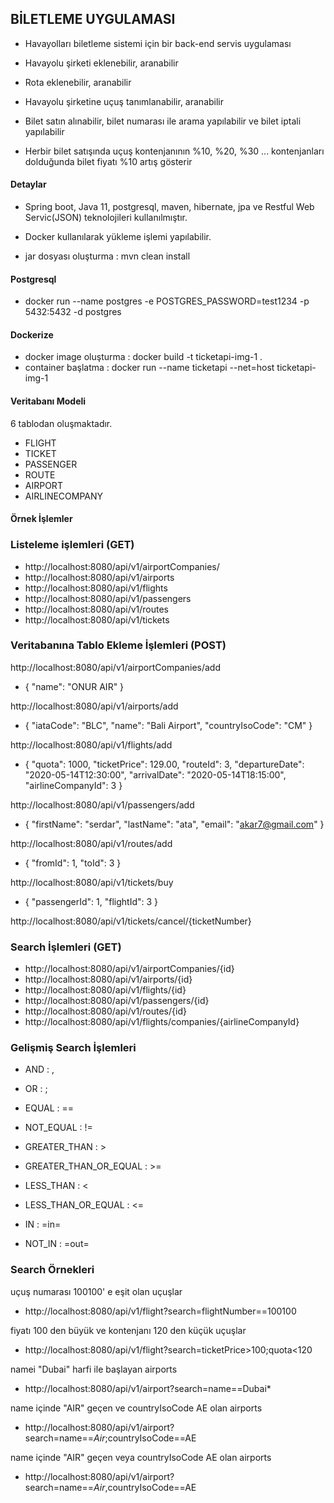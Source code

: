 ## BİLETLEME UYGULAMASI

- Havayolları biletleme sistemi için bir back-end servis uygulaması

- Havayolu şirketi eklenebilir, aranabilir
- Rota eklenebilir, aranabilir

- Havayolu şirketine uçuş tanımlanabilir, aranabilir

- Bilet satın alınabilir, bilet numarası ile arama yapılabilir ve bilet iptali
  yapılabilir
  
- Herbir bilet satışında uçuş kontenjanının %10, %20, %30 ... kontenjanları
 dolduğunda bilet fiyatı %10 artış gösterir





#### Detaylar
- Spring boot, Java 11, postgresql, maven, hibernate, jpa ve Restful Web Servic(JSON) teknolojileri kullanılmıştır.

- Docker kullanılarak yükleme işlemi yapılabilir.


- jar dosyası oluşturma : mvn clean install

#### Postgresql
-  docker run --name postgres -e POSTGRES_PASSWORD=test1234 -p 5432:5432 -d postgres

#### Dockerize
  
- docker image oluşturma : docker build -t ticketapi-img-1 .
- container başlatma : docker run --name ticketapi --net=host ticketapi-img-1

#### Veritabanı Modeli

6 tablodan oluşmaktadır.

- FLIGHT
- TICKET
- PASSENGER
- ROUTE
- AIRPORT
- AIRLINECOMPANY

#### Örnek İşlemler

###  Listeleme işlemleri (GET)

- http://localhost:8080/api/v1/airportCompanies/
- http://localhost:8080/api/v1/airports
- http://localhost:8080/api/v1/flights
- http://localhost:8080/api/v1/passengers
- http://localhost:8080/api/v1/routes
- http://localhost:8080/api/v1/tickets

### Veritabanına Tablo Ekleme İşlemleri (POST)

 http://localhost:8080/api/v1/airportCompanies/add
-   {
        "name": "ONUR AIR"
    }
    
 http://localhost:8080/api/v1/airports/add
 - {
     "iataCode": "BLC",
     "name": "Bali Airport",
     "countryIsoCode": "CM"
    }
    
http://localhost:8080/api/v1/flights/add
- {       "quota": 1000,
          "ticketPrice": 129.00,
          "routeId": 3,
          "departureDate": "2020-05-14T12:30:00",
          "arrivalDate": "2020-05-14T18:15:00",
          "airlineCompanyId": 3
      }
      
 http://localhost:8080/api/v1/passengers/add
-  {
          "firstName": "serdar",
          "lastName": "ata",
          "email": "akar7@gmail.com"
      }
      
 http://localhost:8080/api/v1/routes/add
- {  "fromId": 1,
      "toId": 3
     }

 http://localhost:8080/api/v1/tickets/buy

- {  "passengerId": 1,
      "flightId": 3
    }
    
 http://localhost:8080/api/v1/tickets/cancel/{ticketNumber}

### Search İşlemleri (GET)

- http://localhost:8080/api/v1/airportCompanies/{id}
- http://localhost:8080/api/v1/airports/{id}
- http://localhost:8080/api/v1/flights/{id}
- http://localhost:8080/api/v1/passengers/{id}
- http://localhost:8080/api/v1/routes/{id}
- http://localhost:8080/api/v1/flights/companies/{airlineCompanyId}

### Gelişmiş Search İşlemleri

- AND  : ,
- OR   : ;

- EQUAL : ==
- NOT_EQUAL : !=
- GREATER_THAN : >
- GREATER_THAN_OR_EQUAL : >=
- LESS_THAN : <
- LESS_THAN_OR_EQUAL : <=
- IN : =in=
- NOT_IN : =out=


### Search Örnekleri

uçuş numarası 100100' e eşit olan uçuşlar
- http://localhost:8080/api/v1/flight?search=flightNumber==100100

fiyatı 100 den büyük ve kontenjanı 120 den küçük uçuşlar 
- http://localhost:8080/api/v1/flight?search=ticketPrice>100;quota<120

namei "Dubai" harfi ile başlayan airports
- http://localhost:8080/api/v1/airport?search=name==Dubai*

name içinde "AIR" geçen ve countryIsoCode AE olan airports
- http://localhost:8080/api/v1/airport?search=name==*Air*;countryIsoCode==AE

name içinde "AIR" geçen veya countryIsoCode AE olan airports
- http://localhost:8080/api/v1/airport?search=name==*Air*,countryIsoCode==AE
